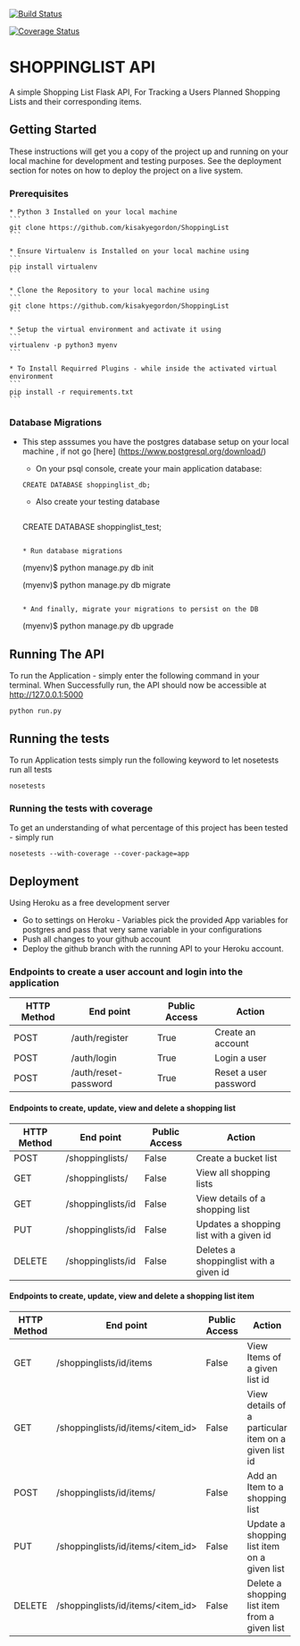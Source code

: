 [![Build Status](https://travis-ci.org/kisakyegordon/ShoppingList.svg?branch=master)](https://travis-ci.org/kisakyegordon/ShoppingList)


[![Coverage Status](https://coveralls.io/repos/github/kisakyegordon/ShoppingList/badge.svg?branch=master)](https://coveralls.io/github/kisakyegordon/ShoppingList?branch=master)

# SHOPPINGLIST API
A simple Shopping List Flask API, For Tracking a Users Planned Shopping Lists and their corresponding items.

## Getting Started
These instructions will get you a copy of the project up and running on your local machine for development and testing purposes. See the deployment section for notes on how to deploy the project on a live system.

### Prerequisites
    * Python 3 Installed on your local machine
    ```
    git clone https://github.com/kisakyegordon/ShoppingList
    ```

    * Ensure Virtualenv is Installed on your local machine using
    ```
    pip install virtualenv
    ```

    * Clone the Repository to your local machine using
    ```
    git clone https://github.com/kisakyegordon/ShoppingList
    ```

    * Setup the virtual environment and activate it using 
    ```
    virtualenv -p python3 myenv
    ```

    * To Install Requirred Plugins - while inside the activated virtual environment
    ```
    pip install -r requirements.txt
    ```

### Database Migrations
* This step asssumes you have the postgres database setup on your local machine , if not go [here] (https://www.postgresql.org/download/)


    * On your psql console, create your main application database:
    ```
    CREATE DATABASE shoppinglist_db;
    ```

    * Also create your testing database
        ```
    CREATE DATABASE shoppinglist_test;
    ```

    * Run database migrations 
    ```
    (myenv)$ python manage.py db init

    (myenv)$ python manage.py db migrate
    ```

    * And finally, migrate your migrations to persist on the DB
    ```
    (myenv)$ python manage.py db upgrade

## Running The API
To run the Application - simply enter the following command in your terminal.
When Successfully run, the API should now be accessible at http://127.0.0.1:5000

```
python run.py 
```

## Running the tests
To run Application tests simply run the following keyword to let nosetests run all tests
```
nosetests
```

### Running the tests with coverage

To get an understanding of what percentage of this project has been tested - simply run

```
nosetests --with-coverage --cover-package=app
```

## Deployment

Using Heroku as a free development server
* Go to settings on Heroku - Variables pick the provided App variables for postgres and pass that very same variable in your configurations
* Push all changes to your github account
* Deploy the github branch with the running API to your Heroku account.


### Endpoints to create a user account and login into the application
HTTP Method|End point | Public Access|Action
-----------|----------|--------------|------
POST | /auth/register | True | Create an account
POST | /auth/login | True | Login a user
POST | /auth/reset-password | True | Reset a user password



#### Endpoints to create, update, view and delete a shopping list
HTTP Method|End point | Public Access|Action
-----------|----------|--------------|------
POST | /shoppinglists/ | False | Create a bucket list
GET | /shoppinglists/ | False | View all shopping lists
GET | /shoppinglists/id | False | View details of a shopping list
PUT | /shoppinglists/id | False | Updates a shopping list with a given id
DELETE | /shoppinglists/id | False | Deletes a shoppinglist with a given id



#### Endpoints to create, update, view and delete a shopping list item
HTTP Method|End point | Public Access|Action
-----------|----------|--------------|------
GET | /shoppinglists/id/items | False | View Items of a given list id
GET | /shoppinglists/id/items/<item_id> | False | View details of a particular item on a given list id
POST | /shoppinglists/id/items/ | False | Add an Item to a shopping list
PUT | /shoppinglists/id/items/<item_id> | False | Update a shopping list item on a given list
DELETE | /shoppinglists/id/items/<item_id> | False | Delete a shopping list item from a given list
